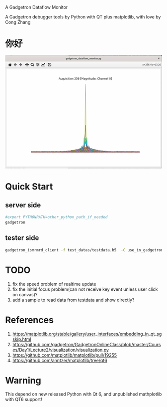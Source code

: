 A Gadgetron Dataflow Monitor

A Gadgetron debugger tools by Python with QT plus matplotlib, with love by Cong Zhang

# 你好

![](你好.jpg)

# Quick Start

## server side

```bash
#export PYTHONPATH=other_python_path_if_needed
gadgetron
```

## tester side

```bash
gadgetron_ismrmrd_client -f test_datas/testdata.h5  -C use_in_gadgetron_sample/python_monitor_start_automate.xml
```

# TODO

1. fix the speed problem of realtime update
2. fix the initial focus problem(can not receive key event unless user click on canvas)?
3. add a sample to read data from testdata and show directly?
# References

1. https://matplotlib.org/stable/gallery/user_interfaces/embedding_in_qt_sgskip.html
2. https://github.com/gadgetron/GadgetronOnlineClass/blob/master/Courses/Day1/Lecture2/visualization/visualization.py
3. https://github.com/matplotlib/matplotlib/pull/19255
4. https://github.com/anntzer/matplotlib/tree/qt6

# Warning

This depend on new released Python with Qt 6, and unpublished mathplotlib with QT6 support!

